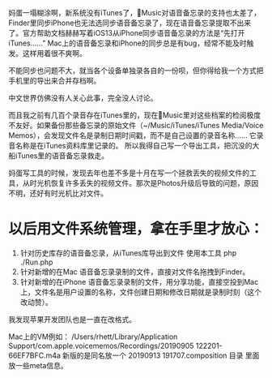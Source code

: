 

妈蛋一塌糊涂啊，新系统没有iTunes了，Music对语音备忘录的支持也太差了，Finder里同步iPhone也无法选同步语音备忘录了，现在语音备忘录提取不出来了。官方帮助文档赫赫写着iOS13从iPhone同步语音备忘录的方法是“先打开iTunes……”
Mac上的语音备忘录和iPhone的同步总是有bug，经常不能及时触发。这样用着很不爽啊。

不能同步也问题不大，就当各个设备单独录各自的一份呗，但你得给我一个方式把手机里的导出来合并存档啊。

中文世界仿佛没有人关心此事，完全没人讨论。

而且我之前有几百个录音存在iTunes里的，现在Music里对这些档案的检阅极度不友好。如果备份那些备忘录的原始文件（~/Music/iTunes/iTunes Media/Voice Memos），会发现文件名是录制日期时间戳，而不是自己设置的录音名称…… 它录音名称是在iTunes资料库里记录的。
所以我得自己写一个导出工具，把沉没的大船iTunes里的语音备忘录救走。

妈蛋写工具的时候，发现去年也差不多是十月在写一个拯救丢失的视频文件的工具，从时光机恢复许多丢失的视频文件。那次是Photos升级后导致的问题，原因不明，还好有时光机比对文件。


# 以后用文件系统管理，拿在手里才放心：

1. 针对历史库存的语音备忘录，从iTunes库导出到文件 使用本工具  php   ./Run.php
2. 针对新增的在Mac 语音备忘录录制的文件，直接对文件名拖拽到Finder。
3. 针对新增的在iPhone 语音备忘录录制的文件，用分享功能，直接空投到Mac上，文件名是用户设置的名称，文件创建日期和修改日期就是录制时刻（这个改动赞）。


我发现苹果开发团队也是一直在改格式。

Mac上的VM例如：
/Users/rhett/Library/Application Support/com.apple.voicememos/Recordings/20190905 122201-66EF7BFC.m4a
新版的是同名放一个 20190913 191707.composition 目录 里面放一些meta信息。

